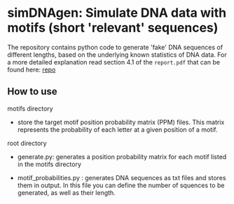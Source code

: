 # simDNAgen: Simulate DNA data with motifs (short 'relevant' sequences) 
The repository contains python code to generate 'fake' DNA sequences of different lengths, based on the underlying known statistics of DNA data. For a more detailed explanation read section 4.1 of the `report.pdf` that can be found here: [repo](https://github.com/IlzeAmandaA/BayesianCNN-DNA)

## How to use
motifs directory
- store the target motif position probability matrix (PPM) files. This matrix represents the probability of each letter at a given position of a motif.

root directory
- generate.py: generates a position probability matrix for each motif listed in the motifs directory

- motif_probabilities.py : generates DNA sequences as txt files and stores them in output. In this file you can define the number of squences to be generated, as well as their length. 
